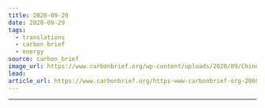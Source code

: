 ```yaml
---
title: 2020-09-29
date: 2020-09-29
tags: 
  - translations
  - carbon brief
  - energy
source: carbon_brief
image_url: https://www.carbonbrief.org/wp-content/uploads/2020/09/Chinese-President-Xi-Jinping-addresses-the-Global-Trade-in-Services-Summit.-4th-Sep-2020-107x71.jpg
lead: 
article_url: https://www.carbonbrief.org/https-www-carbonbrief-org-2060-tan-zhong-he-ke-shi-zhong-guo-geng-fu-zu
---
```


---
